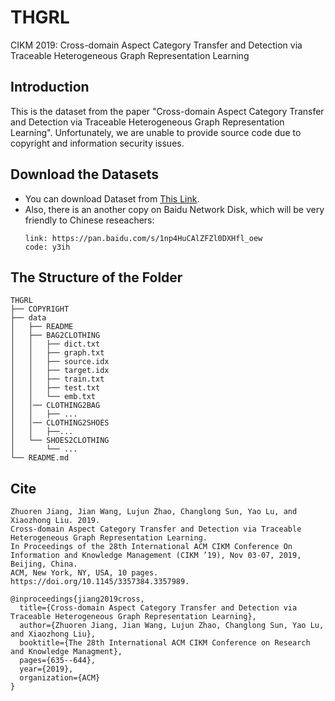 # THGRL
CIKM 2019: Cross-domain Aspect Category Transfer and Detection via Traceable Heterogeneous Graph Representation Learning

## Introduction

This is the dataset from the paper "Cross-domain Aspect Category Transfer and Detection via Traceable Heterogeneous Graph Representation Learning". Unfortunately, we are unable to provide source code due to copyright and information security issues. 

## Download the Datasets
* You can download Dataset from [This Link](https://drive.google.com/file/d/16XP5WLYO3qgZR8jbaq-rxFp-0EpWIwQS/view?usp=sharing).
* Also, there is an another copy on Baidu Network Disk, which will be very friendly to Chinese reseachers:
    ```
    link: https://pan.baidu.com/s/1np4HuCAlZFZl0DXHfl_oew
    code: y3ih
    ```

## The Structure of the Folder
```
THGRL
├── COPYRIGHT
├── data
│   ├── README
│   ├── BAG2CLOTHING
│   │   ├── dict.txt
│   │   ├── graph.txt
│   │   ├── source.idx
│   │   ├── target.idx
│   │   ├── train.txt
│   │   ├── test.txt
│   │   └── emb.txt
│   │── CLOTHING2BAG
│   │   ├── ...
│   │── CLOTHING2SHOES
│   │   ├──...
│   └── SHOES2CLOTHING
│       └── ...
└── README.md

```

## Cite

```
Zhuoren Jiang, Jian Wang, Lujun Zhao, Changlong Sun, Yao Lu, and Xiaozhong Liu. 2019. 
Cross-domain Aspect Category Transfer and Detection via Traceable Heterogeneous Graph Representation Learning. 
In Proceedings of the 28th International ACM CIKM Conference On Information and Knowledge Management (CIKM ’19), Nov 03-07, 2019, Beijing, China. 
ACM, New York, NY, USA, 10 pages. https://doi.org/10.1145/3357384.3357989.
```

```
@inproceedings{jiang2019cross,
  title={Cross-domain Aspect Category Transfer and Detection via Traceable Heterogeneous Graph Representation Learning},
  author={Zhuoren Jiang, Jian Wang, Lujun Zhao, Changlong Sun, Yao Lu, and Xiaozhong Liu},
  booktitle={The 28th International ACM CIKM Conference on Research and Knowledge Managment},
  pages={635--644},
  year={2019},
  organization={ACM}
}

```
